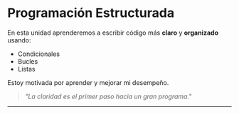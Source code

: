# Programación Estructurada

En esta unidad aprenderemos a escribir código más **claro** y **organizado** usando:

- Condicionales
- Bucles
- Listas

Estoy motivada por aprender y mejorar mi desempeño.  
> *"La claridad es el primer paso hacia un gran programa."*

---



